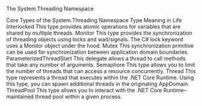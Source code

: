 The System.Threading Namespace

Core Types of the System.Threading Namespace
Type Meaning in Life
Interlocked This type provides atomic operations for variables that are shared by multiple
threads.
Monitor This type provides the synchronization of threading objects using locks and
wait/signals. The C# lock keyword uses a Monitor object under the hood.
Mutex This synchronization primitive can be used for synchronization between
application domain boundaries.
ParameterizedThreadStart This delegate allows a thread to call methods that take any number of
arguments.
Semaphore This type allows you to limit the number of threads that can access a resource
concurrently.
Thread This type represents a thread that executes within the .NET Core Runtime.
Using this type, you can spawn additional threads in the originating
AppDomain.
ThreadPool This type allows you to interact with the .NET Core Runtime–maintained
thread pool within a given process.

